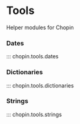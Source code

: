 # Tools

Helper modules for Chopin

### Dates

::: chopin.tools.dates

### Dictionaries

::: chopin.tools.dictionaries

### Strings

::: chopin.tools.strings
